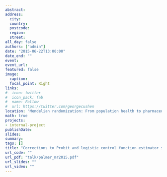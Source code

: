 ```yaml
---
abstract: 
address:
  city: 
  country: 
  postcode: 
  region: 
  street: 
all_day: false
authors: ["admin"]
date: "2015-06-22T13:00:00"
date_end: ""
event: 
event_url: 
featured: false
image:
  caption: 
  focal_point: Right
links:
#- icon: twitter
#  icon_pack: fab
#  name: Follow
#  url: https://twitter.com/georgecushen
location: "Mendelian randomization: From population health to pharmaceutical development"
math: true
projects:
- internal-project
publishDate: 
slides: 
summary: 
tags: []
title: "Corrections to Probit and logistic control function estimator standard errors for marginal parameters"
url_code: ""
url_pdf: "talk/palmer_mr2015.pdf"
url_slides: ""
url_video: ""
---
```


